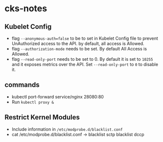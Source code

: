 # cks-notes

## Kubelet Config

- flag `--anonymous-auth=false` to be to set in Kubelet Config file to prevent UnAuthorized access to the API. by default, all access is Allowed.
- flag `--authorization-mode` needs to be set. By default All Access is Allowed.
- flag `--read-only-port` needs to be set to 0. By default it is set to `10255` and it exposes metrics over the API. Set `--read-only-port` to `0` to disable it.

## commands

- kubectl port-forward service/nginx 28080:80
- Run `kubectl proxy &` 


## Restrict Kernel Modules

- Include information in `/etc/modprobe.d/blacklist.conf`
- cat /etc/modprobe.d/blacklist.conf -> blacklist sctp 
                                        blacklist dccp
